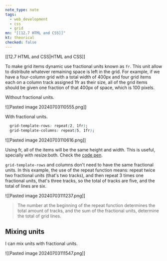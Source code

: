 ```yaml
---
note_type: note
tags:
  - web_development
  - css
  - grid
mn: "[[12.7 HTML and CSS]]"
kt: theorical
checked: false
---
```

[[12.7 HTML and CSS|HTML and CSS]]

To make grid items dynamic use fractional units known as `fr`. This unit allow to distribute whatever remaining space is left in the grid. For example, if we have a four-column grid with a total width of 400px and four grid items each on a column track assigned 1fr as their size, all of the grid items should be given one fraction of that 400px of space, which is 100 pixels.

Without fractional units.

![[Pasted image 20240703110555.png]]

With fractional units.
```css
  grid-template-rows: repeat(2, 1fr);
  grid-template-columns: repeat(5, 1fr);
```
![[Pasted image 20240703110616.png]]

Using fr, all of the items will be the same height and width. This is useful, specially with resize:both. Check the [code pen](https://codepen.io/TheOdinProjectExamples/pen/WNZbbgG). 

`grid-template-rows` and columns don't need to have the same fractional units. In this example, the use of the repeat function means: repeat twice two fractional units (that's two tracks), and then repeat 3 times one fractional units, that's three tracks, so the total of tracks are five, and the total of lines are six.  

![[Pasted image 20240703111237.png]]

>The number at the beginning of the repeat function determines the total amount of tracks, and the sum of the fractional units, determine the total of grid lines. 

## Mixing units
I can mix units with fractional units. 

![[Pasted image 20240703111547.png]]